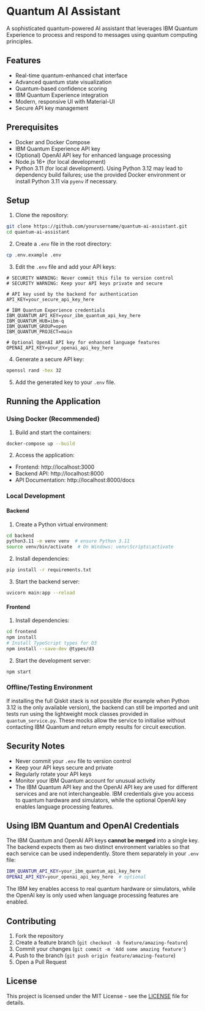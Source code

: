 # Quantum AI Assistant

A sophisticated quantum-powered AI assistant that leverages IBM Quantum Experience to process and respond to messages using quantum computing principles.

## Features

- Real-time quantum-enhanced chat interface
- Advanced quantum state visualization
- Quantum-based confidence scoring
- IBM Quantum Experience integration
- Modern, responsive UI with Material-UI
- Secure API key management

## Prerequisites

- Docker and Docker Compose
 - IBM Quantum Experience API key
 - (Optional) OpenAI API key for enhanced language processing
- Node.js 16+ (for local development)
- Python 3.11 (for local development). Using Python 3.12 may lead to
  dependency build failures; use the provided Docker environment or install
  Python 3.11 via `pyenv` if necessary.

## Setup

1. Clone the repository:
```bash
git clone https://github.com/yourusername/quantum-ai-assistant.git
cd quantum-ai-assistant
```

2. Create a `.env` file in the root directory:
```bash
cp .env.example .env
```

3. Edit the `.env` file and add your API keys:
```
# SECURITY WARNING: Never commit this file to version control
# SECURITY WARNING: Keep your API keys private and secure

# API key used by the backend for authentication
API_KEY=your_secure_api_key_here

# IBM Quantum Experience credentials
IBM_QUANTUM_API_KEY=your_ibm_quantum_api_key_here
IBM_QUANTUM_HUB=ibm-q
IBM_QUANTUM_GROUP=open
IBM_QUANTUM_PROJECT=main

# Optional OpenAI API key for enhanced language features
OPENAI_API_KEY=your_openai_api_key_here
```

4. Generate a secure API key:
```bash
openssl rand -hex 32
```

5. Add the generated key to your `.env` file.

## Running the Application

### Using Docker (Recommended)

1. Build and start the containers:
```bash
docker-compose up --build
```

2. Access the application:
- Frontend: http://localhost:3000
- Backend API: http://localhost:8000
- API Documentation: http://localhost:8000/docs

### Local Development

#### Backend

1. Create a Python virtual environment:
```bash
cd backend
python3.11 -m venv venv  # ensure Python 3.11
source venv/bin/activate  # On Windows: venv\Scripts\activate
```

2. Install dependencies:
```bash
pip install -r requirements.txt
```

3. Start the backend server:
```bash
uvicorn main:app --reload
```

#### Frontend

1. Install dependencies:
```bash
cd frontend
npm install
# Install TypeScript types for D3
npm install --save-dev @types/d3
```

2. Start the development server:
```bash
npm start
```

### Offline/Testing Environment

If installing the full Qiskit stack is not possible (for example when Python
3.12 is the only available version), the backend can still be imported and unit
tests run using the lightweight mock classes provided in `quantum_service.py`.
These mocks allow the service to initialise without contacting IBM Quantum and
return empty results for circuit execution.


## Security Notes

- Never commit your `.env` file to version control
- Keep your API keys secure and private
- Regularly rotate your API keys
- Monitor your IBM Quantum account for unusual activity
- The IBM Quantum API key and the OpenAI API key are used for different
  services and are not interchangeable. IBM credentials give you access to
  quantum hardware and simulators, while the optional OpenAI key enables
  language processing features.

## Using IBM Quantum and OpenAI Credentials

The IBM Quantum and OpenAI API keys **cannot be merged** into a single key. The
backend expects them as two distinct environment variables so that each service
can be used independently. Store them separately in your `.env` file:

```bash
IBM_QUANTUM_API_KEY=your_ibm_quantum_api_key_here
OPENAI_API_KEY=your_openai_api_key_here  # optional
```

The IBM key enables access to real quantum hardware or simulators, while the
OpenAI key is only used when language processing features are enabled.

## Contributing

1. Fork the repository
2. Create a feature branch (`git checkout -b feature/amazing-feature`)
3. Commit your changes (`git commit -m 'Add some amazing feature'`)
4. Push to the branch (`git push origin feature/amazing-feature`)
5. Open a Pull Request

## License

This project is licensed under the MIT License - see the [LICENSE](LICENSE) file for details. 
